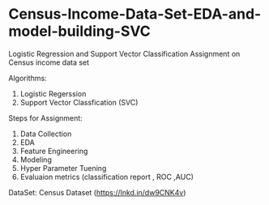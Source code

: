 # Census-Income-Data-Set-EDA-and-model-building-SVC
Logistic Regression and Support Vector Classification Assignment on Census income data set

Algorithms:
1. Logistic Regerssion
2. Support Vector Classfication (SVC)

Steps for Assignment:
1. Data Collection
2. EDA
3. Feature Engineering
4. Modeling
5. Hyper Parameter Tuening
6. Evaluaion metrics (classification report , ROC ,AUC)

DataSet: Census Dataset (https://lnkd.in/dw9CNK4v)
